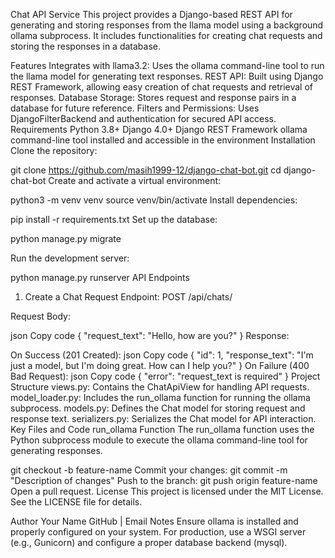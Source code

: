 Chat API Service
This project provides a Django-based REST API for generating and storing responses from the llama model using a background ollama subprocess. It includes functionalities for creating chat requests and storing the responses in a database.

Features
Integrates with llama3.2: Uses the ollama command-line tool to run the llama model for generating text responses.
REST API: Built using Django REST Framework, allowing easy creation of chat requests and retrieval of responses.
Database Storage: Stores request and response pairs in a database for future reference.
Filters and Permissions: Uses DjangoFilterBackend and authentication for secured API access.
Requirements
Python 3.8+
Django 4.0+
Django REST Framework
ollama command-line tool installed and accessible in the environment
Installation
Clone the repository:

git clone https://github.com/masih1999-12/django-chat-bot.git
cd django-chat-bot
Create and activate a virtual environment:

python3 -m venv venv
source venv/bin/activate
Install dependencies:

pip install -r requirements.txt
Set up the database:

python manage.py migrate

Run the development server:

python manage.py runserver
API Endpoints
1. Create a Chat Request
Endpoint: POST /api/chats/

Request Body:

json
Copy code
{
  "request_text": "Hello, how are you?"
}
Response:

On Success (201 Created):
json
Copy code
{
  "id": 1,
  "response_text": "I'm just a model, but I'm doing great. How can I help you?"
}
On Failure (400 Bad Request):
json
Copy code
{
  "error": "request_text is required"
}
Project Structure
views.py: Contains the ChatApiView for handling API requests.
model_loader.py: Includes the run_ollama function for running the ollama subprocess.
models.py: Defines the Chat model for storing request and response text.
serializers.py: Serializes the Chat model for API interaction.
Key Files and Code
run_ollama Function
The run_ollama function uses the Python subprocess module to execute the ollama command-line tool for generating responses.

git checkout -b feature-name
Commit your changes:
git commit -m "Description of changes"
Push to the branch:
git push origin feature-name
Open a pull request.
License
This project is licensed under the MIT License. See the LICENSE file for details.

Author
Your Name
GitHub | Email
Notes
Ensure ollama is installed and properly configured on your system.
For production, use a WSGI server (e.g., Gunicorn) and configure a proper database backend (mysql).